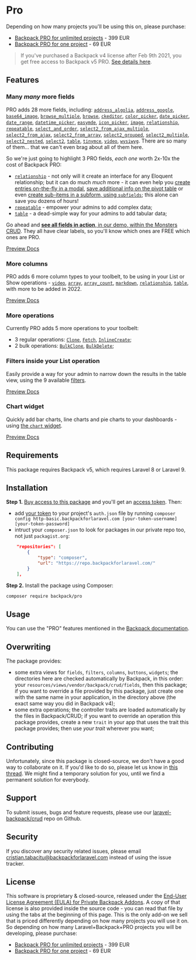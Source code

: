 # Pro

Depending on how many projects you'll be using this on, please purchase:
- [Backpack PRO for unlimited projects](https://backpackforlaravel.com/products/pro-for-unlimited-projects) - 399 EUR
- [Backpack PRO for one project](https://backpackforlaravel.com/products/pro-for-one-project) - 69 EUR

> If you've purchased a Backpack v4 license after Feb 9th 2021, you get free access to Backpack v5 PRO. [See details here](https://backpackforlaravel.com/docs/5.x/release-notes#new-pricing).

## Features

### Many _many_ more fields

PRO adds 28 more fields, including: [`address_algolia`](https://backpackforlaravel.com/docs/5.x/crud-fields#address_algolia-pro), [`address_google`](https://backpackforlaravel.com/docs/5.x/crud-fields#address_google-pro), [`base64_image`](https://backpackforlaravel.com/docs/5.x/crud-fields#base64_image-pro), [`browse_multiple`](https://backpackforlaravel.com/docs/5.x/crud-fields#browse_multiple-pro), [`browse`](https://backpackforlaravel.com/docs/5.x/crud-fields#browse-pro), [`ckeditor`](https://backpackforlaravel.com/docs/5.x/crud-fields#ckeditor-pro), [`color_picker`](https://backpackforlaravel.com/docs/5.x/crud-fields#color_picker-pro), [`date_picker`](https://backpackforlaravel.com/docs/5.x/crud-fields#date_picker-pro), [`date_range`](https://backpackforlaravel.com/docs/5.x/crud-fields#date_range-pro), [`datetime_picker`](https://backpackforlaravel.com/docs/5.x/crud-fields#datetime_picker-pro), [`easymde`](https://backpackforlaravel.com/docs/5.x/crud-fields#easymde-pro), [`icon_picker`](https://backpackforlaravel.com/docs/5.x/crud-fields#icon_picker-pro), [`image`](https://backpackforlaravel.com/docs/5.x/crud-fields#image-pro), [`relationship`](https://backpackforlaravel.com/docs/5.x/crud-fields#relationship-pro), [`repeatable`](https://backpackforlaravel.com/docs/5.x/crud-fields#repeatable-pro), [`select_and_order`](https://backpackforlaravel.com/docs/5.x/crud-fields#select_and_order-pro), [`select2_from_ajax_multiple`](https://backpackforlaravel.com/docs/5.x/crud-fields#select2_from_ajax_multiple-pro), [`select2_from_ajax`](https://backpackforlaravel.com/docs/5.x/crud-fields#select2_from_ajax-pro), [`select2_from_array`](https://backpackforlaravel.com/docs/5.x/crud-fields#select2_from_array-pro), [`select2_grouped`](https://backpackforlaravel.com/docs/5.x/crud-fields#select2_grouped-pro), [`select2_multiple`](https://backpackforlaravel.com/docs/5.x/crud-fields#select2_multiple-n-n-relationship-pro), [`select2_nested`](https://backpackforlaravel.com/docs/5.x/crud-fields#select2_nested-pro), [`select2`](https://backpackforlaravel.com/docs/5.x/crud-fields#select2-1-n-relationship-pro), [`table`](https://backpackforlaravel.com/docs/5.x/crud-fields#table-pro), [`tinymce`](https://backpackforlaravel.com/docs/5.x/crud-fields#tinymce-pro), [`video`](https://backpackforlaravel.com/docs/5.x/crud-fields#video-pro), [`wysiwyg`](https://backpackforlaravel.com/docs/5.x/crud-fields#wysiwyg-pro). There are so many of them... that we can't even brag about all of them here.

So we're just going to highlight 3 PRO fields, _each one_ worth 2x-10x the cost of Backpack PRO: 
- [`relationship`](https://backpackforlaravel.com/docs/5.x/crud-fields#relationship-pro) - not only will it create an interface for any Eloquent relationship; but it can do much _much_ more - it can even help you [create entries on-the-fly in a modal](https://backpackforlaravel.com/docs/5.x/crud-fields#create-related-entries-in-a-modal-using-the-inlinecreate-operati), [save additional info on the pivot table](https://backpackforlaravel.com/docs/5.x/crud-fields#save-additional-data-to-pivot-table) or even [create sub-items in a subform, using `subfields`](https://backpackforlaravel.com/docs/5.x/crud-fields#manage-related-entries-in-the-same-form-create-update-delete); this alone can save you dozens of hours!
- [`repeatable`](https://backpackforlaravel.com/docs/5.x/crud-fields#repeatable-pro) - empower your admins to add complex data;
- [`table`](https://backpackforlaravel.com/docs/5.x/crud-fields#table-pro) - a dead-simple way for your admins to add tabular data;

Go ahead and [**see all fields in action**, in our demo, within the Monsters CRUD](https://demo.backpackforlaravel.com/admin/monster/create). They all have clear labels, so you'll know which ones are FREE which ones are PRO.

<a href="https://demo.backpackforlaravel.com/admin/monster/create" class="btn btn-sm btn-outline-info shadow"> Preview </a> 
<a href="https://backpackforlaravel.com/docs/5.x/crud-fields#pro-field-types" class="btn btn-sm btn-info shadow"> Docs </a> 

### More columns

PRO adds 6 more column types to your toolbelt, to be using in your List or Show operations - [`video`](https://backpackforlaravel.com/docs/5.x/crud-columns#video-pro), [`array`](https://backpackforlaravel.com/docs/5.x/crud-columns#array-pro), [`array_count`](https://backpackforlaravel.com/docs/5.x/crud-columns#array_count-pro), [`markdown`](https://backpackforlaravel.com/docs/5.x/crud-columns#markdown-pro), [`relationship`](https://backpackforlaravel.com/docs/5.x/crud-columns#relationship-pro), [`table`](https://backpackforlaravel.com/docs/5.x/crud-columns#table-pro), with more to be added in 2022.

<a href="https://demo.backpackforlaravel.com/admin/monster/1/show" class="btn btn-sm btn-outline-info shadow"> Preview </a> 
<a href="https://backpackforlaravel.com/docs/5.x/crud-columns#pro-column-types" class="btn btn-sm btn-info shadow"> Docs </a> 

### More operations

Currently PRO adds 5 more operations to your toolbelt:
- 3 regular operations: [`Clone`](https://backpackforlaravel.com/docs/5.x/crud-operation-clone), [`Fetch`](https://backpackforlaravel.com/docs/5.x/crud-operation-fetch), [`InlineCreate`](https://backpackforlaravel.com/docs/5.x/crud-operation-inline-create);
- 2 bulk operations: [`BulkClone`](https://backpackforlaravel.com/docs/5.x/crud-operation-clone#clone-multiple-items-bulk-clone), [`BulkDelete`](https://backpackforlaravel.com/docs/5.x/crud-operation-delete#delete-multiple-items-bulk-delete-pro);

### Filters inside your List operation

Easily provide a way for your admin to narrow down the results in the table view, using the 9 available [filters](https://backpackforlaravel.com/docs/5.x/crud-filters). 

<a href="https://demo.backpackforlaravel.com/admin/monster" class="btn btn-sm btn-outline-info shadow"> Preview </a> 
<a href="https://backpackforlaravel.com/docs/5.x/crud-filters" class="btn btn-sm btn-info shadow"> Docs </a> 

### Chart widget

Quickly add bar charts, line charts and pie charts to your dashboards - using [the `chart` widget](https://backpackforlaravel.com/docs/5.x/base-widgets#chart-pro).

<a href="https://demo.backpackforlaravel.com/admin/dashboard" class="btn btn-sm btn-outline-info shadow"> Preview </a> 
<a href="https://backpackforlaravel.com/docs/5.x/base-widgets#chart-pro" class="btn btn-sm btn-info shadow"> Docs </a> 

## Requirements

This package requires Backpack v5, which requires Laravel 8 or Laravel 9.

## Installation

**Step 1.** [Buy access to this package](https://backpackforlaravel.com/cart/add-unique-product/10) and you'll get an [access token](https://backpackforlaravel.com/user/tokens). Then:
- add [your token](https://backpackforlaravel.com/user/tokens) to your project's `auth.json` file by running `composer config http-basic.backpackforlaravel.com [your-token-username] [your-token-password]`
- intruct your `composer.json` to look for packages in our private repo too, not just `packagist.org`:

```json
    "repositories": [
        {
            "type": "composer",
            "url": "https://repo.backpackforlaravel.com/"
        }
    ],
```

**Step 2.** Install the package using Composer:

``` bash
composer require backpack/pro
```

## Usage

You can use the "PRO" features mentioned in the [Backpack documentation](https://backpackforlaravel.com/docs).

## Overwriting

The package provides:
- some extra views for `fields`, `filters`, `columns`, `buttons`, `widgets`; the directories here are checked automatically by Backpack, in this order: your `resources/views/vendor/backpack/crud/fields`, then this package; if you want to override a file provided by this package, just create one with the same name in your application, in the directory above (the exact same way you did in Backpack v4);
- some extra operations; the controller traits are loaded automatically by the files in Backpack/CRUD; if you want to override an operation this package provides, create a new `trait` in your app that uses the trait this package provides; then use _your trait_ wherever you want;

## Contributing

Unfortunately, since this package is closed-source, we don't have a good way to collaborate on it. If you'd like to do so, please let us know in [this thread](https://github.com/Laravel-Backpack/ideas/issues/125). We might find a temporary solution for you, until we find a permanent solution for everybody. 

## Support

To submit issues, bugs and feature requests, please use our [laravel-backpack/crud](https://github.com/laravel-backpack/crud) repo on Github.

## Security

If you discover any security related issues, please email cristian.tabacitu@backpackforlaravel.com instead of using the issue tracker.

## License

This software is proprietary & closed-source, released under the [End-User License Agreement (EULA) for Private Backpack Addons](https://backpackforlaravel.com/eula). A copy of that license is also provided inside the source code - you can read that file by using the tabs at the beginning of this page. This is the only add-on we sell that is priced differently depending on how many projects you will use it on. So depending on how many Laravel+Backpack+PRO projects you will be developing, please purchase:
- [Backpack PRO for unlimited projects](https://backpackforlaravel.com/products/pro-for-unlimited-projects) - 399 EUR
- [Backpack PRO for one project](https://backpackforlaravel.com/products/pro-for-one-project) - 69 EUR


[ico-version]: https://img.shields.io/packagist/v/backpack/pro.svg?style=flat-square
[ico-downloads]: https://img.shields.io/packagist/dt/backpack/pro.svg?style=flat-square
[link-packagist]: https://packagist.org/packages/backpack/pro
[link-downloads]: https://packagist.org/packages/backpack/pro
[link-author]: https://github.com/backpack
[link-contributors]: ../../contributors
